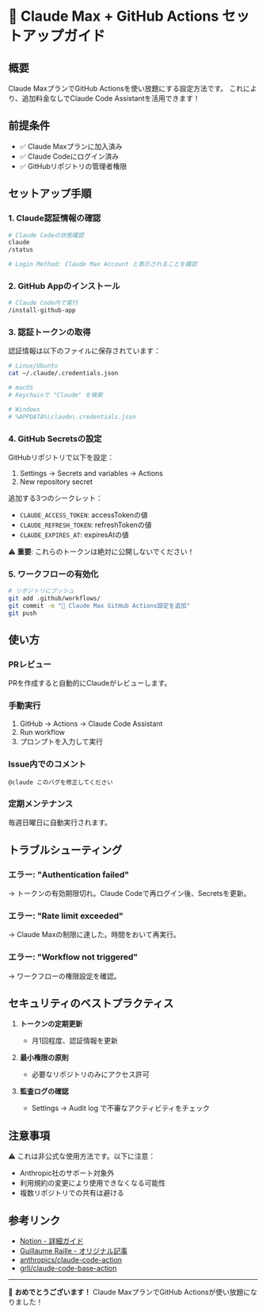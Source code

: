 # 🚀 Claude Max + GitHub Actions セットアップガイド

## 概要
Claude MaxプランでGitHub Actionsを使い放題にする設定方法です。
これにより、追加料金なしでClaude Code Assistantを活用できます！

## 前提条件
- ✅ Claude Maxプランに加入済み
- ✅ Claude Codeにログイン済み
- ✅ GitHubリポジトリの管理者権限

## セットアップ手順

### 1. Claude認証情報の確認

```bash
# Claude Codeの状態確認
claude
/status

# Login Method: Claude Max Account と表示されることを確認
```

### 2. GitHub Appのインストール

```bash
# Claude Code内で実行
/install-github-app
```

### 3. 認証トークンの取得

認証情報は以下のファイルに保存されています：
```bash
# Linux/Ubuntu
cat ~/.claude/.credentials.json

# macOS
# Keychainで "Claude" を検索

# Windows
# %APPDATA%\claude\.credentials.json
```

### 4. GitHub Secretsの設定

GitHubリポジトリで以下を設定：
1. Settings → Secrets and variables → Actions
2. New repository secret

追加する3つのシークレット：
- `CLAUDE_ACCESS_TOKEN`: accessTokenの値
- `CLAUDE_REFRESH_TOKEN`: refreshTokenの値
- `CLAUDE_EXPIRES_AT`: expiresAtの値

⚠️ **重要**: これらのトークンは絶対に公開しないでください！

### 5. ワークフローの有効化

```bash
# リポジトリにプッシュ
git add .github/workflows/
git commit -m "🚀 Claude Max GitHub Actions設定を追加"
git push
```

## 使い方

### PRレビュー
PRを作成すると自動的にClaudeがレビューします。

### 手動実行
1. GitHub → Actions → Claude Code Assistant
2. Run workflow
3. プロンプトを入力して実行

### Issue内でのコメント
```
@claude このバグを修正してください
```

### 定期メンテナンス
毎週日曜日に自動実行されます。

## トラブルシューティング

### エラー: "Authentication failed"
→ トークンの有効期限切れ。Claude Codeで再ログイン後、Secretsを更新。

### エラー: "Rate limit exceeded"
→ Claude Maxの制限に達した。時間をおいて再実行。

### エラー: "Workflow not triggered"
→ ワークフローの権限設定を確認。

## セキュリティのベストプラクティス

1. **トークンの定期更新**
   - 月1回程度、認証情報を更新
   
2. **最小権限の原則**
   - 必要なリポジトリのみにアクセス許可

3. **監査ログの確認**
   - Settings → Audit log で不審なアクティビティをチェック

## 注意事項

⚠️ これは非公式な使用方法です。以下に注意：
- Anthropic社のサポート対象外
- 利用規約の変更により使用できなくなる可能性
- 複数リポジトリでの共有は避ける

## 参考リンク

- [Notion - 詳細ガイド](https://tourmaline-skateboard-bbd.notion.site/Claude-Max-GitHub-Actions-200f07a4546480e798f1fab2e36259b7)
- [Guillaume Raille - オリジナル記事](https://grll.bearblog.dev/use-claude-github-actions-with-claude-max/)
- [anthropics/claude-code-action](https://github.com/anthropics/claude-code-action)
- [grll/claude-code-base-action](https://github.com/grll/claude-code-base-action)

---

🎉 **おめでとうございます！** 
Claude MaxプランでGitHub Actionsが使い放題になりました！